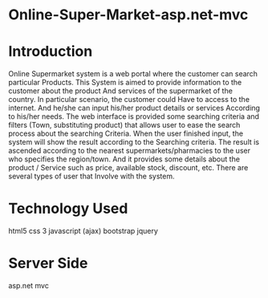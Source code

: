 # Online-Super-Market-asp.net-mvc
# Introduction
Online Supermarket system is a web portal where the customer can search particular
Products. This System is aimed to provide information to the customer about the product
And services of the supermarket of the country. In particular scenario, the customer could
Have to access to the internet. And he/she can input his/her product details or services
According to his/her needs. The web interface is provided some searching criteria and filters
(Town, substituting product) that allows user to ease the search process about the searching
Criteria. When the user finished input, the system will show the result according to the
Searching criteria. The result is ascended according to the nearest supermarkets/pharmacies
to the user who specifies the region/town. And it provides some details about the product /
Service such as price, available stock, discount, etc. There are several types of user that
Involve with the system.
# Technology Used 
html5
css 3
javascript (ajax)
bootstrap 
jquery

# Server Side 
asp.net 
mvc 
